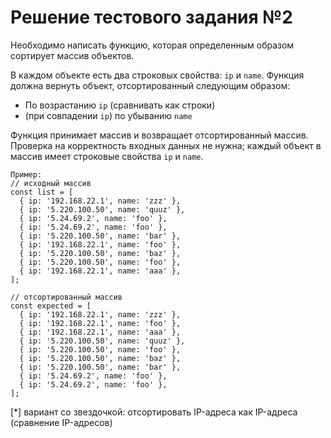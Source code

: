 # Решение тестового задания №2

Необходимо написать функцию, которая определенным образом сортирует массив объектов.

В каждом объекте есть два строковых свойства: `ip` и `name`. Функция должна вернуть объект, отсортированный следующим образом:

-	По возрастанию `ip` (сравнивать как строки)
-	(при совпадении `ip`) по убыванию `name`

Функция принимает массив и возвращает отсортированный массив. Проверка на корректность входных данных не нужна; каждый объект в массив имеет строковые свойства `ip` и `name`.

```
Пример:
// исходный массив
const list = [
  { ip: '192.168.22.1', name: 'zzz' },
  { ip: '5.220.100.50', name: 'quuz' },
  { ip: '5.24.69.2', name: 'foo' },
  { ip: '5.24.69.2', name: 'foo' },
  { ip: '5.220.100.50', name: 'bar' },
  { ip: '192.168.22.1', name: 'foo' },
  { ip: '5.220.100.50', name: 'baz' },
  { ip: '5.220.100.50', name: 'foo' },
  { ip: '192.168.22.1', name: 'aaa' },
];

// отсортированный массив
const expected = [
  { ip: '192.168.22.1', name: 'zzz' },
  { ip: '192.168.22.1', name: 'foo' },
  { ip: '192.168.22.1', name: 'aaa' },
  { ip: '5.220.100.50', name: 'quuz' },
  { ip: '5.220.100.50', name: 'foo' },
  { ip: '5.220.100.50', name: 'baz' },
  { ip: '5.220.100.50', name: 'bar' },
  { ip: '5.24.69.2', name: 'foo' },
  { ip: '5.24.69.2', name: 'foo' },
];

```

[*] вариант со звездочкой: отсортировать IP-адреса как IP-адреса (сравнение IP-адресов)
